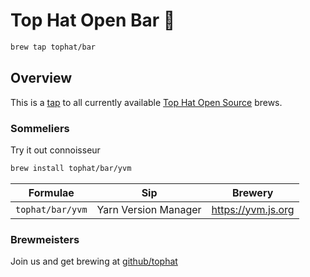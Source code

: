 # Top Hat Open Bar 🍺

```sh
brew tap tophat/bar
```

## Overview

This is a [tap](https://docs.brew.sh/Taps) to all currently available
[Top Hat Open Source](https://github.com/tophat) brews.

### Sommeliers

Try it out connoisseur

```sh
brew install tophat/bar/yvm
```

| Formulae         | Sip                  | Brewery            |
| ---------------- | -------------------- | ------------------ |
| `tophat/bar/yvm` | Yarn Version Manager | https://yvm.js.org |

### Brewmeisters

Join us and get brewing at [github/tophat](https://github.com/tophat/getting-started#readme)
